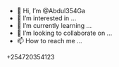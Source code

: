 - 👋 Hi, I’m @Abdul354Ga
- 👀 I’m interested in ...
- 🌱 I’m currently learning ...
- 💞️ I’m looking to collaborate on ...
- 📫 How to reach me ...

<!---
Abdul354Ga/Abdul354Ga is a ✨ special ✨ repository because its `README.md` (this file) appears on your GitHub profile.
You can click the Preview link to take a look at your changes.
---> +254720354123


